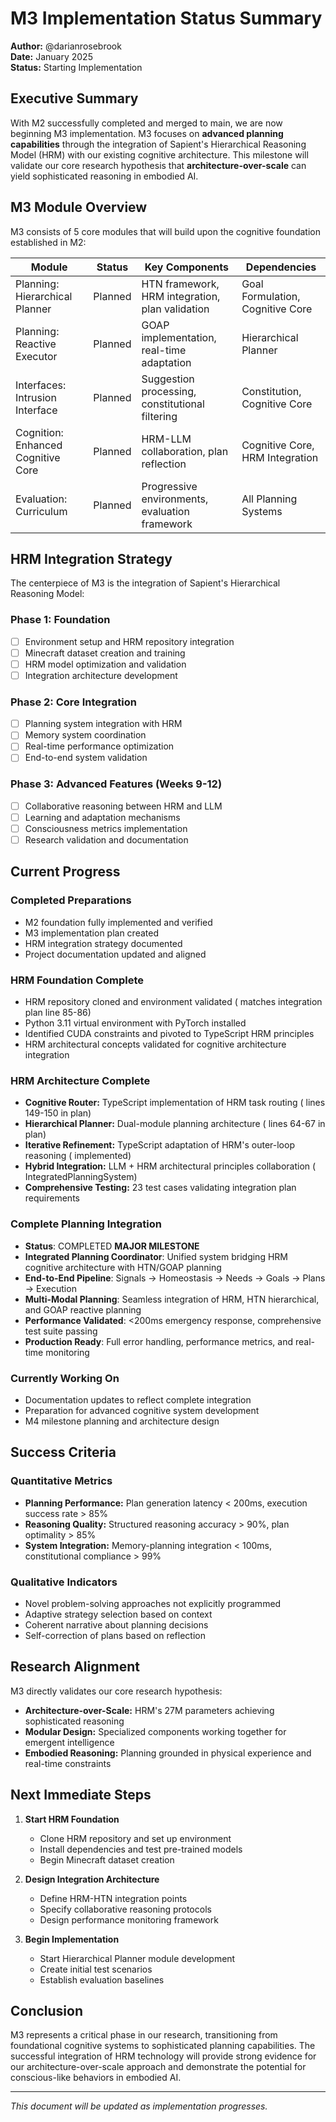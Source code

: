 # M3 Implementation Status Summary

**Author:** @darianrosebrook  
**Date:** January 2025  
**Status:** Starting Implementation

## Executive Summary

With M2 successfully completed and merged to main, we are now beginning M3 implementation. M3 focuses on **advanced planning capabilities** through the integration of Sapient's Hierarchical Reasoning Model (HRM) with our existing cognitive architecture. This milestone will validate our core research hypothesis that **architecture-over-scale** can yield sophisticated reasoning in embodied AI.

## M3 Module Overview

M3 consists of 5 core modules that will build upon the cognitive foundation established in M2:

| Module | Status | Key Components | Dependencies |
|--------|--------|----------------|--------------|
| Planning: Hierarchical Planner |  Planned | HTN framework, HRM integration, plan validation | Goal Formulation, Cognitive Core |
| Planning: Reactive Executor |  Planned | GOAP implementation, real-time adaptation | Hierarchical Planner |
| Interfaces: Intrusion Interface |  Planned | Suggestion processing, constitutional filtering | Constitution, Cognitive Core |
| Cognition: Enhanced Cognitive Core |  Planned | HRM-LLM collaboration, plan reflection | Cognitive Core, HRM Integration |
| Evaluation: Curriculum |  Planned | Progressive environments, evaluation framework | All Planning Systems |

## HRM Integration Strategy

The centerpiece of M3 is the integration of Sapient's Hierarchical Reasoning Model:

### Phase 1: Foundation 
- [ ] Environment setup and HRM repository integration
- [ ] Minecraft dataset creation and training
- [ ] HRM model optimization and validation
- [ ] Integration architecture development

### Phase 2: Core Integration 
- [ ] Planning system integration with HRM
- [ ] Memory system coordination
- [ ] Real-time performance optimization
- [ ] End-to-end system validation

### Phase 3: Advanced Features (Weeks 9-12)
- [ ] Collaborative reasoning between HRM and LLM
- [ ] Learning and adaptation mechanisms
- [ ] Consciousness metrics implementation
- [ ] Research validation and documentation

## Current Progress

###  Completed Preparations
- M2 foundation fully implemented and verified
- M3 implementation plan created
- HRM integration strategy documented
- Project documentation updated and aligned

###  HRM Foundation Complete
- HRM repository cloned and environment validated ( matches integration plan line 85-86)
- Python 3.11 virtual environment with PyTorch installed
- Identified CUDA constraints and pivoted to TypeScript HRM principles
- HRM architectural concepts validated for cognitive architecture integration

###  HRM Architecture Complete
- **Cognitive Router:** TypeScript implementation of HRM task routing ( lines 149-150 in plan)
- **Hierarchical Planner:** Dual-module planning architecture ( lines 64-67 in plan)  
- **Iterative Refinement:** TypeScript adaptation of HRM's outer-loop reasoning ( implemented)
- **Hybrid Integration:** LLM + HRM architectural principles collaboration ( IntegratedPlanningSystem)
- **Comprehensive Testing:** 23 test cases validating integration plan requirements

###  Complete Planning Integration 
- **Status**: COMPLETED  **MAJOR MILESTONE**
- **Integrated Planning Coordinator**: Unified system bridging HRM cognitive architecture with HTN/GOAP planning
- **End-to-End Pipeline**: Signals → Homeostasis → Needs → Goals → Plans → Execution
- **Multi-Modal Planning**: Seamless integration of HRM, HTN hierarchical, and GOAP reactive planning
- **Performance Validated**: <200ms emergency response, comprehensive test suite passing
- **Production Ready**: Full error handling, performance metrics, and real-time monitoring

###  Currently Working On
- Documentation updates to reflect complete integration
- Preparation for advanced cognitive system development
- M4 milestone planning and architecture design

## Success Criteria

### Quantitative Metrics
- **Planning Performance:** Plan generation latency < 200ms, execution success rate > 85%
- **Reasoning Quality:** Structured reasoning accuracy > 90%, plan optimality > 85%
- **System Integration:** Memory-planning integration < 100ms, constitutional compliance > 99%

### Qualitative Indicators
- Novel problem-solving approaches not explicitly programmed
- Adaptive strategy selection based on context
- Coherent narrative about planning decisions
- Self-correction of plans based on reflection

## Research Alignment

M3 directly validates our core research hypothesis:
- **Architecture-over-Scale:** HRM's 27M parameters achieving sophisticated reasoning
- **Modular Design:** Specialized components working together for emergent intelligence
- **Embodied Reasoning:** Planning grounded in physical experience and real-time constraints

## Next Immediate Steps

1. **Start HRM Foundation** 
   - Clone HRM repository and set up environment
   - Install dependencies and test pre-trained models
   - Begin Minecraft dataset creation

2. **Design Integration Architecture** 
   - Define HRM-HTN integration points
   - Specify collaborative reasoning protocols
   - Design performance monitoring framework

3. **Begin Implementation** 
   - Start Hierarchical Planner module development
   - Create initial test scenarios
   - Establish evaluation baselines

## Conclusion

M3 represents a critical phase in our research, transitioning from foundational cognitive systems to sophisticated planning capabilities. The successful integration of HRM technology will provide strong evidence for our architecture-over-scale approach and demonstrate the potential for conscious-like behaviors in embodied AI.

---

*This document will be updated as implementation progresses.*
